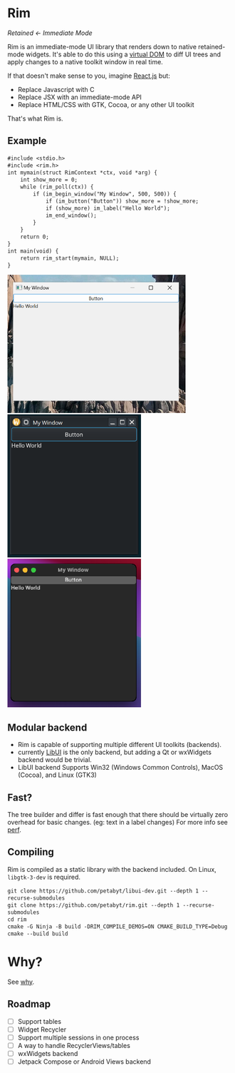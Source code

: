 # Rim
*Retained &larr; Immediate Mode*

Rim is an immediate-mode UI library that renders down to native retained-mode widgets.
It's able to do this using a [virtual DOM](https://en.wikipedia.org/wiki/Virtual_DOM) to diff UI trees and apply
changes to a native toolkit window in real time.

If that doesn't make sense to you, imagine [React.js](https://react.dev/) but:
- Replace Javascript with C
- Replace JSX with an immediate-mode API
- Replace HTML/CSS with GTK, Cocoa, or any other UI toolkit

That's what Rim is.

## Example
```
#include <stdio.h>
#include <rim.h>
int mymain(struct RimContext *ctx, void *arg) {
	int show_more = 0;
	while (rim_poll(ctx)) {
		if (im_begin_window("My Window", 500, 500)) {
			if (im_button("Button")) show_more = !show_more;
			if (show_more) im_label("Hello World");
			im_end_window();
		}
	}
	return 0;
}
int main(void) {
	return rim_start(mymain, NULL);
}
```
<img src="etc/windows.png" width="400"><img src="etc/gtk3.png" width="300"><img src="etc/cocoa.png" width="300">

## Modular backend

- Rim is capable of supporting multiple different UI toolkits (backends).
- currently [LibUI](https://github.com/libui-ng/libui-ng) is the only backend, but adding a Qt or wxWidgets backend would be trivial.
- LibUI backend Supports Win32 (Windows Common Controls), MacOS (Cocoa), and Linux (GTK3)

## Fast?

The tree builder and differ is fast enough that there should be virtually zero overhead for basic changes. (eg: text in a label changes)
For more info see [perf](docs/perf.md).

## Compiling
Rim is compiled as a static library with the backend included.
On Linux, `libgtk-3-dev` is required.
```
git clone https://github.com/petabyt/libui-dev.git --depth 1 --recurse-submodules
git clone https://github.com/petabyt/rim.git --depth 1 --recurse-submodules
cd rim
cmake -G Ninja -B build -DRIM_COMPILE_DEMOS=ON CMAKE_BUILD_TYPE=Debug
cmake --build build
```

# Why?

See [why](docs/why.md).

## Roadmap
- [ ] Support tables
- [ ] Widget Recycler
- [ ] Support multiple sessions in one process
- [ ] A way to handle RecyclerViews/tables
- [ ] wxWidgets backend
- [ ] Jetpack Compose or Android Views backend
